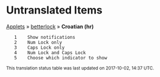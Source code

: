 # Untranslated Items
[Applets](../../../README.md) &#187; [betterlock](../README.md) &#187; **Croatian (hr)**

       1	Show notifications
       2	Num Lock only
       3	Caps Lock only
       4	Num Lock and Caps Lock
       5	Choose which indicator to show

<sup>This translation status table was last updated on 2017-10-02, 14:37 UTC.</sup>

